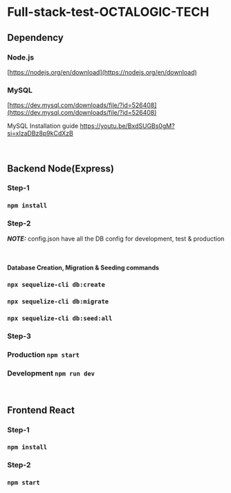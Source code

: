 # Full-stack-test-OCTALOGIC-TECH

## Dependency
### Node.js
[https://nodejs.org/en/download](https://nodejs.org/en/download)

### MySQL
[https://dev.mysql.com/downloads/file/?id=526408](https://dev.mysql.com/downloads/file/?id=526408)

MySQL Installation guide
https://youtu.be/BxdSUGBs0gM?si=xIzaDBz8p9kCdXzB

<br/>

## Backend Node(Express)

### Step-1
### `npm install`

### Step-2
**_NOTE:_**  config.json have all the DB config for development, test & production

<br/>

#### Database Creation, Migration & Seeding commands
### `npx sequelize-cli db:create`
### `npx sequelize-cli db:migrate`
### `npx sequelize-cli db:seed:all`



### Step-3
### Production `npm start`
### Development `npm run dev`


<br/>

## Frontend React
### Step-1
### `npm install`
### Step-2
### `npm start`
